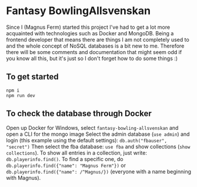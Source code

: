 # Fantasy BowlingAllsvenskan

Since I (Magnus Ferm) started this project I've had to get a lot more acquainted with technologies such as Docker and MongoDB. Being a frontend developer that means there are things I am not completely used to and the whole concept of NoSQL databases is a bit new to me. Therefore there will be some comments and documentation that might seem odd if you know all this, but it's just so I don't forget how to do some things :)

## To get started

```
npm i
npm run dev
```

## To check the database through Docker

Open up Docker for Windows, select `fantasy-bowling-allsvenskan` and open a CLI for the mongo image
Select the admin database (`use admin`) and login (this example using the default settings): `db.auth("fbauser", "secret")`
Then select the fba database: `use fba` and show collections (`show collections`).
To show all entries in a collection, just write: `db.playerinfo.find()`. To find a specific one, do `db.playerinfo.find({"name": "Magnus Ferm"})` or `db.playerinfo.find({"name": /^Magnus/})` (everyone with a name beginning with Magnus).

